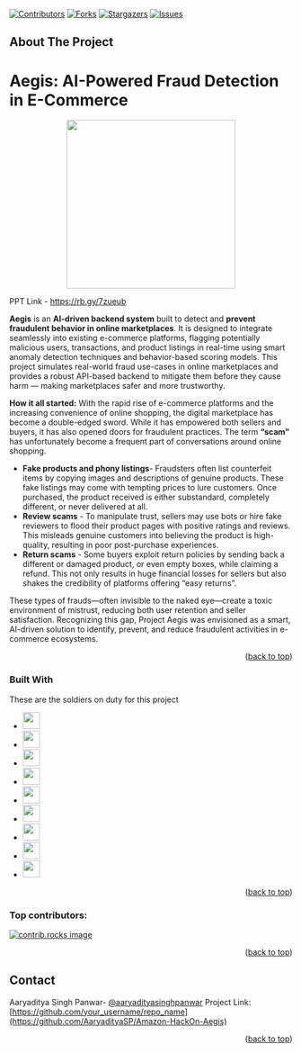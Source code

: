   
  <a id="readme-top"></a>
  [![Contributors][contributors-shield]][contributors-url]
  [![Forks][forks-shield]][forks-url]
  [![Stargazers][stars-shield]][stars-url]
  [![Issues][issues-shield]][issues-url]
  
  
  
  <!-- TABLE OF CONTENTS -->
  <!--
  <details>
    <summary>Table of Contents</summary>
    <ol>
      <li>
        <a href="#about-the-project">About The Project</a>
        <ul>
          <li><a href="#built-with">Built With</a></li>
        </ul>
      </li>
      <li>
        <a href="#project-explained">Getting Started</a>
        <ul>
          <li><a href="#amazon-clone">Prerequisites</a></li>
          <li><a href="#image-classifier">Installation</a></li>
         <li><a href="#product-description">Installation</a></li>
         <li><a href="#image-classifier">Installation</a></li>
         <li><a href="#image-classifier">Installation</a></li>
        </ul>
      </li>
      <li><a href="#usage">Usage</a></li>
      <li><a href="#contributing">Contributing</a></li>
      <li><a href="#contact">Contact</a></li>
      </ol>
  </details>-->
  
  
  
  <!-- ABOUT THE PROJECT -->
  ## About The Project
  # Aegis: AI-Powered Fraud Detection in E-Commerce
  <p align="center">
    <img src="https://drive.google.com/uc?export=view&id=1c4W_yDNGOT0_6b4E1Dc7aBAgTM0bbboh" height="300"/>
  </p>
  
  PPT Link - https://rb.gy/7zueub
  
  **Aegis** is an **AI-driven backend system** built to detect and **prevent fraudulent behavior in online marketplaces**. It is designed to integrate seamlessly into existing e-commerce platforms, flagging potentially malicious users, transactions, and product listings in real-time using smart anomaly detection techniques and behavior-based scoring models.
  This project simulates real-world fraud use-cases in online marketplaces and provides a robust API-based backend to mitigate them before they cause harm — making marketplaces safer and more trustworthy.
  
  **How it all started:**
  With the rapid rise of e-commerce platforms and the increasing convenience of online shopping, the digital marketplace has become a double-edged sword. While it has empowered both sellers and buyers, it has also opened doors for fraudulent practices. The term **“scam”** has unfortunately become a frequent part of conversations around online shopping.
  * **Fake products and phony listings**- Fraudsters often list counterfeit items by copying images and descriptions of genuine products. These fake listings may come with tempting prices to lure customers. Once purchased, the product received is either substandard, completely different, or never delivered at all.
  * **Review scams** - To manipulate trust, sellers may use bots or hire fake reviewers to flood their product pages with positive ratings and reviews. This misleads genuine customers into believing the product is high-quality, resulting in poor post-purchase experiences.
  * **Return scams** - Some buyers exploit return policies by sending back a different or damaged product, or even empty boxes, while claiming a refund. This not only results in huge financial losses for sellers but also shakes the credibility of platforms offering “easy returns”.
  
  These types of frauds—often invisible to the naked eye—create a toxic environment of mistrust, reducing both user retention and seller satisfaction. Recognizing this gap, Project Aegis was envisioned as a smart, AI-driven solution to identify, prevent, and reduce fraudulent activities in e-commerce ecosystems.
  <p align="right">(<a href="#readme-top">back to top</a>)</p>
  
  ### Built With
  
  These are the soldiers on duty for this project 
  * <a href="https://developer.mozilla.org/en-US/docs/Web/JavaScript"><img src="https://upload.wikimedia.org/wikipedia/commons/6/6a/JavaScript-logo.png" height="30"/></a>
  * <a href="https://nodejs.org/"><img src="https://nodejs.org/static/images/logo.svg" height="30"/></a>
  * <a href="https://expressjs.com/"><img src="https://upload.wikimedia.org/wikipedia/commons/6/64/Expressjs.png" height="30"/></a>
  * <a href="https://reactjs.org/"><img src="https://upload.wikimedia.org/wikipedia/commons/a/a7/React-icon.svg" height="30"/></a>
  * <a href="https://tailwindcss.com/"><img src="https://www.vectorlogo.zone/logos/tailwindcss/tailwindcss-icon.svg" height="30"/></a>
  * <a href="https://aws.amazon.com/"><img src="https://a0.awsstatic.com/libra-css/images/logos/aws_logo_smile_1200x630.png" height="30"/></a>
  * <a href="https://www.postman.com/"><img src="https://www.vectorlogo.zone/logos/getpostman/getpostman-icon.svg" height="30"/></a>
  * <a href="https://www.python.org/"><img src="https://www.vectorlogo.zone/logos/python/python-icon.svg" height="30"/></a>
  * <a href="https://github.com/"><img src="https://github.githubassets.com/images/modules/logos_page/GitHub-Mark.png" height="30"/></a>
  
  
  <p align="right">(<a href="#readme-top">back to top</a>)</p>
  
  
  <!-- GETTING STARTED -->
  <!--
  ## Getting Started
  To run the project, you will have to go through the following steps
  ### Prerequisites
  **1. First and foremost, for ease diving, you need to install VS Code to your laptop/PC.
  2. After doing so, install Node.js and npm.
  **  
    To check the availability run the following commands in terminal:
    ```bash
    node -v
    npm -v
  
  3. Install NPM packages
     ```sh
     npm install
     ```
  4. Enter your API in `config.js`
     ```js
     const API_KEY = 'ENTER YOUR API';
     ```
  5. Change git remote url to avoid accidental pushes to base project
     ```sh
     git remote set-url origin github_username/repo_name
     git remote -v # confirm the changes
     ```
  
  <p align="right">(<a href="#readme-top">back to top</a>)</p>
  
  
  
  <!-- USAGE EXAMPLES -->
  <!--
  ## Usage
  
  Use this space to show useful examples of how a project can be used. Additional screenshots, code examples and demos work well in this space. You may also link to more resources.
  
  _For more examples, please refer to the [Documentation](https://example.com)_
  
  <p align="right">(<a href="#readme-top">back to top</a>)</p>
  
  
  
  <!-- CONTRIBUTING -->
  <!--
  ## Contributing
  
  Contributions are what make the open source community such an amazing place to learn, inspire, and create. Any contributions you make are **greatly appreciated**.
  
  If you have a suggestion that would make this better, please fork the repo and create a pull request. You can also simply open an issue with the tag "enhancement".
  Don't forget to give the project a star! Thanks again!
  
  1. Fork the Project
  2. Create your Feature Branch (`git checkout -b feature/AmazingFeature`)
  3. Commit your Changes (`git commit -m 'Add some AmazingFeature'`)
  4. Push to the Branch (`git push origin feature/AmazingFeature`)
  5. Open a Pull Request
  -->
  ### Top contributors:
  
  <a href="https://github.com/AaryadityaSP/Amazon-HackOn-Aegis/graphs/contributors">
    <img src="https://contrib.rocks/image?repo=aaryadityasp/Amazon-HackOn-Aegis" alt="contrib.rocks image" />
  </a>
  
  <p align="right">(<a href="#readme-top">back to top</a>)</p>
  
  
  
  <!-- CONTACT -->
  ## Contact
  
  Aaryaditya Singh Panwar- [@aaryadityasinghpanwar](https://instagram.com/aaryadityasinghpanwar)
  Project Link: [https://github.com/your_username/repo_name](https://github.com/AaryadityaSP/Amazon-HackOn-Aegis)
  
  <p align="right">(<a href="#readme-top">back to top</a>)</p>
  
  
  
  
  
  <!-- MARKDOWN LINKS & IMAGES -->
  <!-- https://www.markdownguide.org/basic-syntax/#reference-style-links -->
  [contributors-shield]: https://img.shields.io/github/contributors/aaryadityasp/Amazon-HackOn-Aegis.svg?style=for-the-badge
  [contributors-url]: https://github.com/aaryadityasp/Amazon-HackOn-Aegis/graphs/contributors
  [forks-shield]: https://img.shields.io/github/forks/aaryadityasp/Amazon-HackOn-Aegis.svg?style=for-the-badge
  [forks-url]: https://github.com/aaryadityasp/Amazon-HackOn-Aegis/network/members
  [stars-shield]: https://img.shields.io/github/stars/aaryadityasp/Amazon-HackOn-Aegis.svg?style=for-the-badge
  [stars-url]: https://github.com/aaryadityasp/Amazon-HackOn-Aegis/stargazers
  [issues-shield]: https://img.shields.io/github/issues/aaryadityasp/Amazon-HackOn-Aegis.svg?style=for-the-badge
  [issues-url]: https://github.com/aaryadityasp/Amazon-HackOn-Aegis/issues
  [product-screenshot]: images/screenshot.png
  [JavaScript]: https://upload.wikimedia.org/wikipedia/commons/6/6a/JavaScript-logo.png
  [JavaScript-url]: https://developer.mozilla.org/en-US/docs/Web/JavaScript
  [Node.js]: https://nodejs.org/static/images/logo.svg
  [Node-url]: https://nodejs.org/
  [Express.js]: https://upload.wikimedia.org/wikipedia/commons/6/64/Expressjs.png
  [Express-url]: https://expressjs.com/
  [React.js]: https://upload.wikimedia.org/wikipedia/commons/a/a7/React-icon.svg
  [React-url]: https://reactjs.org/
  [Tailwind]: https://www.vectorlogo.zone/logos/tailwindcss/tailwindcss-icon.svg
  [Tailwind-url]: https://tailwindcss.com/
  [AWS]: https://a0.awsstatic.com/libra-css/images/logos/aws_logo_smile_1200x630.png
  [AWS-url]: https://aws.amazon.com/
  [Postman]: https://www.vectorlogo.zone/logos/getpostman/getpostman-icon.svg
  [Postman-url]: https://www.postman.com/
  [Python]: https://www.vectorlogo.zone/logos/python/python-icon.svg
  [Python-url]: https://www.python.org/
  [GitHub]: https://github.githubassets.com/images/modules/logos_page/GitHub-Mark.png
  [GitHub-url]: https://github.com/
